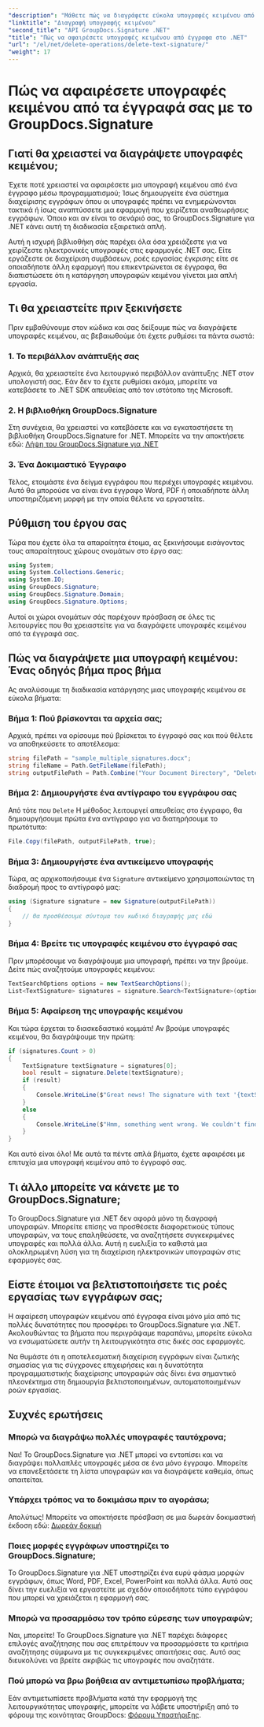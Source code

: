 ```yaml
---
"description": "Μάθετε πώς να διαγράφετε εύκολα υπογραφές κειμένου από έγγραφα χρησιμοποιώντας το GroupDocs.Signature για .NET. Ιδανικό για τη βελτιστοποίηση των ροών εργασίας των εγγράφων σας."
"linktitle": "Διαγραφή υπογραφής κειμένου"
"second_title": "API GroupDocs.Signature .NET"
"title": "Πώς να αφαιρέσετε υπογραφές κειμένου από έγγραφα στο .NET"
"url": "/el/net/delete-operations/delete-text-signature/"
"weight": 17
---
```


# Πώς να αφαιρέσετε υπογραφές κειμένου από τα έγγραφά σας με το GroupDocs.Signature

## Γιατί θα χρειαστεί να διαγράψετε υπογραφές κειμένου;

Έχετε ποτέ χρειαστεί να αφαιρέσετε μια υπογραφή κειμένου από ένα έγγραφο μέσω προγραμματισμού; Ίσως δημιουργείτε ένα σύστημα διαχείρισης εγγράφων όπου οι υπογραφές πρέπει να ενημερώνονται τακτικά ή ίσως αναπτύσσετε μια εφαρμογή που χειρίζεται αναθεωρήσεις εγγράφων. Όποιο και αν είναι το σενάριό σας, το GroupDocs.Signature για .NET κάνει αυτή τη διαδικασία εξαιρετικά απλή.

Αυτή η ισχυρή βιβλιοθήκη σάς παρέχει όλα όσα χρειάζεστε για να χειρίζεστε ηλεκτρονικές υπογραφές στις εφαρμογές .NET σας. Είτε εργάζεστε σε διαχείριση συμβάσεων, ροές εργασίας έγκρισης είτε σε οποιαδήποτε άλλη εφαρμογή που επικεντρώνεται σε έγγραφα, θα διαπιστώσετε ότι η κατάργηση υπογραφών κειμένου γίνεται μια απλή εργασία.

## Τι θα χρειαστείτε πριν ξεκινήσετε

Πριν εμβαθύνουμε στον κώδικα και σας δείξουμε πώς να διαγράψετε υπογραφές κειμένου, ας βεβαιωθούμε ότι έχετε ρυθμίσει τα πάντα σωστά:

### 1. Το περιβάλλον ανάπτυξής σας

Αρχικά, θα χρειαστείτε ένα λειτουργικό περιβάλλον ανάπτυξης .NET στον υπολογιστή σας. Εάν δεν το έχετε ρυθμίσει ακόμα, μπορείτε να κατεβάσετε το .NET SDK απευθείας από τον ιστότοπο της Microsoft.

### 2. Η βιβλιοθήκη GroupDocs.Signature

Στη συνέχεια, θα χρειαστεί να κατεβάσετε και να εγκαταστήσετε τη βιβλιοθήκη GroupDocs.Signature for .NET. Μπορείτε να την αποκτήσετε εδώ: [Λήψη του GroupDocs.Signature για .NET](https://releases.groupdocs.com/signature/net/)

### 3. Ένα Δοκιμαστικό Έγγραφο

Τέλος, ετοιμάστε ένα δείγμα εγγράφου που περιέχει υπογραφές κειμένου. Αυτό θα μπορούσε να είναι ένα έγγραφο Word, PDF ή οποιαδήποτε άλλη υποστηριζόμενη μορφή με την οποία θέλετε να εργαστείτε.

## Ρύθμιση του έργου σας

Τώρα που έχετε όλα τα απαραίτητα έτοιμα, ας ξεκινήσουμε εισάγοντας τους απαραίτητους χώρους ονομάτων στο έργο σας:

```csharp
using System;
using System.Collections.Generic;
using System.IO;
using GroupDocs.Signature;
using GroupDocs.Signature.Domain;
using GroupDocs.Signature.Options;
```

Αυτοί οι χώροι ονομάτων σάς παρέχουν πρόσβαση σε όλες τις λειτουργίες που θα χρειαστείτε για να διαγράψετε υπογραφές κειμένου από τα έγγραφά σας.

## Πώς να διαγράψετε μια υπογραφή κειμένου: Ένας οδηγός βήμα προς βήμα

Ας αναλύσουμε τη διαδικασία κατάργησης μιας υπογραφής κειμένου σε εύκολα βήματα:

### Βήμα 1: Πού βρίσκονται τα αρχεία σας;

Αρχικά, πρέπει να ορίσουμε πού βρίσκεται το έγγραφό σας και πού θέλετε να αποθηκεύσετε το αποτέλεσμα:

```csharp
string filePath = "sample_multiple_signatures.docx";
string fileName = Path.GetFileName(filePath);
string outputFilePath = Path.Combine("Your Document Directory", "DeleteText", fileName);
```

### Βήμα 2: Δημιουργήστε ένα αντίγραφο του εγγράφου σας

Από τότε που `Delete` Η μέθοδος λειτουργεί απευθείας στο έγγραφο, θα δημιουργήσουμε πρώτα ένα αντίγραφο για να διατηρήσουμε το πρωτότυπο:

```csharp
File.Copy(filePath, outputFilePath, true);
```

### Βήμα 3: Δημιουργήστε ένα αντικείμενο υπογραφής

Τώρα, ας αρχικοποιήσουμε ένα `Signature` αντικείμενο χρησιμοποιώντας τη διαδρομή προς το αντίγραφό μας:

```csharp
using (Signature signature = new Signature(outputFilePath))
{
    // Θα προσθέσουμε σύντομα τον κωδικό διαγραφής μας εδώ
}
```

### Βήμα 4: Βρείτε τις υπογραφές κειμένου στο έγγραφό σας

Πριν μπορέσουμε να διαγράψουμε μια υπογραφή, πρέπει να την βρούμε. Δείτε πώς αναζητούμε υπογραφές κειμένου:

```csharp
TextSearchOptions options = new TextSearchOptions();
List<TextSignature> signatures = signature.Search<TextSignature>(options);
```

### Βήμα 5: Αφαίρεση της υπογραφής κειμένου

Και τώρα έρχεται το διασκεδαστικό κομμάτι! Αν βρούμε υπογραφές κειμένου, θα διαγράψουμε την πρώτη:

```csharp
if (signatures.Count > 0)
{
    TextSignature textSignature = signatures[0];
    bool result = signature.Delete(textSignature);
    if (result)
    {
        Console.WriteLine($"Great news! The signature with text '{textSignature.Text}' was successfully deleted from '{fileName}'.");
    }
    else
    {
        Console.WriteLine($"Hmm, something went wrong. We couldn't find a signature with text '{textSignature.Text}' to delete.");
    }
}
```

Και αυτό είναι όλο! Με αυτά τα πέντε απλά βήματα, έχετε αφαιρέσει με επιτυχία μια υπογραφή κειμένου από το έγγραφό σας.

## Τι άλλο μπορείτε να κάνετε με το GroupDocs.Signature;

Το GroupDocs.Signature για .NET δεν αφορά μόνο τη διαγραφή υπογραφών. Μπορείτε επίσης να προσθέσετε διαφορετικούς τύπους υπογραφών, να τους επαληθεύσετε, να αναζητήσετε συγκεκριμένες υπογραφές και πολλά άλλα. Αυτή η ευελιξία το καθιστά μια ολοκληρωμένη λύση για τη διαχείριση ηλεκτρονικών υπογραφών στις εφαρμογές σας.

## Είστε έτοιμοι να βελτιστοποιήσετε τις ροές εργασίας των εγγράφων σας;

Η αφαίρεση υπογραφών κειμένου από έγγραφα είναι μόνο μία από τις πολλές δυνατότητες που προσφέρει το GroupDocs.Signature για .NET. Ακολουθώντας τα βήματα που περιγράψαμε παραπάνω, μπορείτε εύκολα να ενσωματώσετε αυτήν τη λειτουργικότητα στις δικές σας εφαρμογές.

Να θυμάστε ότι η αποτελεσματική διαχείριση εγγράφων είναι ζωτικής σημασίας για τις σύγχρονες επιχειρήσεις και η δυνατότητα προγραμματιστικής διαχείρισης υπογραφών σάς δίνει ένα σημαντικό πλεονέκτημα στη δημιουργία βελτιστοποιημένων, αυτοματοποιημένων ροών εργασίας.

## Συχνές ερωτήσεις

### Μπορώ να διαγράψω πολλές υπογραφές ταυτόχρονα;

Ναι! Το GroupDocs.Signature για .NET μπορεί να εντοπίσει και να διαγράψει πολλαπλές υπογραφές μέσα σε ένα μόνο έγγραφο. Μπορείτε να επανεξετάσετε τη λίστα υπογραφών και να διαγράψετε καθεμία, όπως απαιτείται.

### Υπάρχει τρόπος να το δοκιμάσω πριν το αγοράσω;

Απολύτως! Μπορείτε να αποκτήσετε πρόσβαση σε μια δωρεάν δοκιμαστική έκδοση εδώ: [Δωρεάν δοκιμή](https://releases.groupdocs.com/)

### Ποιες μορφές εγγράφων υποστηρίζει το GroupDocs.Signature;

Το GroupDocs.Signature για .NET υποστηρίζει ένα ευρύ φάσμα μορφών εγγράφων, όπως Word, PDF, Excel, PowerPoint και πολλά άλλα. Αυτό σας δίνει την ευελιξία να εργαστείτε με σχεδόν οποιοδήποτε τύπο εγγράφου που μπορεί να χρειάζεται η εφαρμογή σας.

### Μπορώ να προσαρμόσω τον τρόπο εύρεσης των υπογραφών;

Ναι, μπορείτε! Το GroupDocs.Signature για .NET παρέχει διάφορες επιλογές αναζήτησης που σας επιτρέπουν να προσαρμόσετε τα κριτήρια αναζήτησης σύμφωνα με τις συγκεκριμένες απαιτήσεις σας. Αυτό σας διευκολύνει να βρείτε ακριβώς τις υπογραφές που αναζητάτε.

### Πού μπορώ να βρω βοήθεια αν αντιμετωπίσω προβλήματα;

Εάν αντιμετωπίσετε προβλήματα κατά την εφαρμογή της λειτουργικότητας υπογραφής, μπορείτε να λάβετε υποστήριξη από το φόρουμ της κοινότητας GroupDocs: [Φόρουμ Υποστήριξης](https://forum.groupdocs.com/c/signature/13).